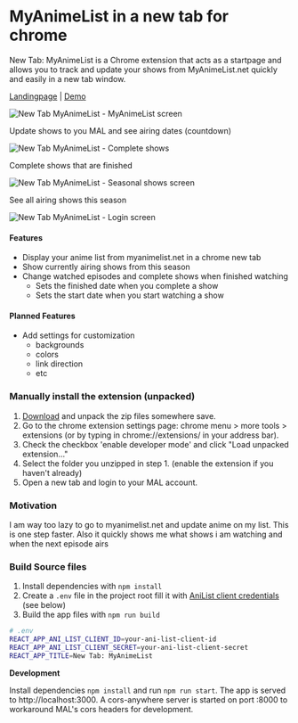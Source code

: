 # MyAnimeList in a new tab for chrome

New Tab: MyAnimeList is a Chrome extension that acts as a startpage and allows you to track and update your shows from MyAnimeList.net quickly and easily in a new tab window.

[Landingpage](https://ricklancee.github.io/new-tab-myanimelist) | [Demo](https://ricklancee.github.io/new-tab-myanimelist/demo)

![New Tab MyAnimeList - MyAnimeList screen](https://i.imgur.com/JYn9OPl.jpg)

Update shows to you MAL and see airing dates (countdown)

![New Tab MyAnimeList - Complete shows](http://i.imgur.com/hMOUomi.jpg)

Complete shows that are finished 

![New Tab MyAnimeList - Seasonal shows screen](https://i.imgur.com/RdSNU7T.jpg)

See all airing shows this season

![New Tab MyAnimeList - Login screen](https://i.imgur.com/OqkOZrG.jpg)

#### Features
- Display your anime list from myanimelist.net in a chrome new tab
- Show currently airing shows from this season 
- Change watched episodes and complete shows when finished watching
  - Sets the finished date when you complete a show
  - Sets the start date when you start watching a show

#### Planned Features
- Add settings for customization
  - backgrounds
  - colors
  - link direction
  - etc

### Manually install the extension (unpacked)

1. [Download](https://github.com/ricklancee/new-tab-myanimelist/archive/download.zip) and unpack the zip files somewhere save.
2. Go to the chrome extension settings page: chrome menu > more tools > extensions (or by typing in chrome://extensions/ in your address bar).
3. Check the checkbox 'enable developer mode' and click "Load unpacked extension..."
4. Select the folder you unzipped in step 1. (enable the extension if you haven't already)
5. Open a new tab and login to your MAL account.

### Motivation
I am way too lazy to go to myanimelist.net and update anime on my list. This is one step faster. Also it quickly shows me what shows i am watching and when the next episode airs

### Build Source files

1. Install dependencies with `npm install`
3. Create a `.env` file in the project root fill it with [AniList client credentials](https://anilist-api.readthedocs.io/en/latest/introduction.html#creating-a-client) (see below)
2. Build the app files with `npm run build`

```sh
# .env
REACT_APP_ANI_LIST_CLIENT_ID=your-ani-list-client-id
REACT_APP_ANI_LIST_CLIENT_SECRET=your-ani-list-client-secret
REACT_APP_TITLE=New Tab: MyAnimeList
```
**Development**  

Install dependencies `npm install` and run `npm run start`. The app is served to http://localhost:3000. A cors-anywhere server is started on port :8000 to workaround MAL's cors headers for development.
